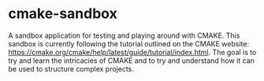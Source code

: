 # cmake-sandbox

A sandbox application for testing and playing around with CMAKE. This sandbox is currently following the tutorial outlined on the CMAKE website: https://cmake.org/cmake/help/latest/guide/tutorial/index.html. The goal is to try and learn the intricacies of CMAKE and to try and understand how it can be used to structure complex projects. 
